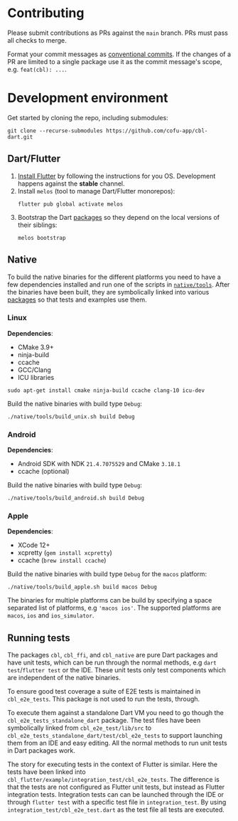 # Contributing

Please submit contributions as PRs against the `main` branch. PRs must pass all
checks to merge.

Format your commit messages as [conventional commits]. If the changes of a PR
are limited to a single package use it as the commit message's scope, e.g.
`feat(cbl): ...`.

# Development environment

Get started by cloning the repo, including submodules:

```shell
git clone --recurse-submodules https://github.com/cofu-app/cbl-dart.git
```

## Dart/Flutter

1. [Install Flutter] by following the instructions for you OS. Development
   happens against the **stable** channel.
2. Install `melos` (tool to manage Dart/Flutter monorepos):
   ```shell
   flutter pub global activate melos
   ```
3. Bootstrap the Dart [packages] so they depend on the local versions of their
   siblings:
   ```shell
   melos bootstrap
   ```

## Native

To build the native binaries for the different platforms you need to have a few
dependencies installed and run one of the scripts in [`native/tools`]. After the
binaries have been built, they are symbolically linked into various [packages]
so that tests and examples use them.

### Linux

**Dependencies**:

- CMake 3.9+
- ninja-build
- ccache
- GCC/Clang
- ICU libraries

```shell
sudo apt-get install cmake ninja-build ccache clang-10 icu-dev
```

Build the native binaries with build type `Debug`:

```shell
./native/tools/build_unix.sh build Debug
```

### Android

**Dependencies**:

- Android SDK with NDK `21.4.7075529` and CMake `3.18.1`
- ccache (optional)

Build the native binaries with build type `Debug`:

```shell
./native/tools/build_android.sh build Debug
```

### Apple

**Dependencies**:

- XCode 12+
- xcpretty (`gem install xcpretty`)
- ccache (`brew install ccache`)

Build the native binaries with build type `Debug` for the `macos` platform:

```shell
./native/tools/build_apple.sh build macos Debug
```

The binaries for multiple platforms can be build by specifying a space separated
list of platforms, e.g `'macos ios'`. The supported platforms are `macos`, `ios`
and `ios_simulator`.

## Running tests

The packages `cbl`, `cbl_ffi`, and `cbl_native` are pure Dart packages and have
unit tests, which can be run through the normal methods, e.g
`dart test`/`flutter test` or the IDE. These unit tests only test components
which are independent of the native binaries.

To ensure good test coverage a suite of E2E tests is maintained in
`cbl_e2e_tests`. This package is not used to run the tests, through.

To execute them against a standalone Dart VM you need to go though the
`cbl_e2e_tests_standalone_dart` package. The test files have been symbolically
linked from `cbl_e2e_test/lib/src` to
`cbl_e2e_tests_standalone_dart/test/cbl_e2e_tests` to support launching them
from an IDE and easy editing. All the normal methods to run unit tests in Dart
packages work.

The story for executing tests in the context of Flutter is similar. Here the
tests have been linked into
`cbl_flutter/example/integration_test/cbl_e2e_tests`. The difference is that the
tests are not configured as Flutter unit tests, but instead as Flutter
integration tests. Integration tests can can be launched through the IDE or
through `flutter test` with a specific test file in `integration_test`. By using
`integration_test/cbl_e2e_test.dart` as the test file all tests are executed.

[install flutter]: https://flutter.dev/docs/get-started/install
[packages]: ../packages
[`native/tools`]: ../native/tools
[conventional commits]: https://www.conventionalcommits.org/en/v1.0.0/

